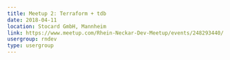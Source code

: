 ```yaml
---
title: Meetup 2: Terraform + tdb
date: 2018-04-11
location: Stocard GmbH, Mannheim
link: https://www.meetup.com/Rhein-Neckar-Dev-Meetup/events/248293440/
usergroup: rndev
type: usergroup
---
```

